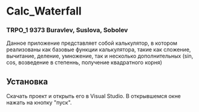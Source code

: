 # Calc_Waterfall
### TRPO_1 9373 Buravlev, Suslova, Sobolev

Данное приложение представляет собой калькулятор, в котором реализованы как базовые функции калькулятора, такие как сложение, вычитание, деление, умножение, так и несколько дополнительных (sin, cos, возведение в степеннь, получение квадратного корня)

## Установка

Скачать проект и открыть его в Visual Studio. В открывшемся окне нажать на кнопку "пуск".
